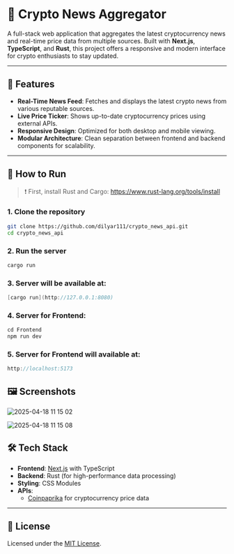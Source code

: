 # 📰 Crypto News Aggregator

A full-stack web application that aggregates the latest cryptocurrency news and real-time price data from multiple sources. Built with **Next.js**, **TypeScript**, and **Rust**, this project offers a responsive and modern interface for crypto enthusiasts to stay updated.

---

## 🚀 Features

- **Real-Time News Feed**: Fetches and displays the latest crypto news from various reputable sources.
- **Live Price Ticker**: Shows up-to-date cryptocurrency prices using external APIs.
- **Responsive Design**: Optimized for both desktop and mobile viewing.
- **Modular Architecture**: Clean separation between frontend and backend components for scalability.

---

## 🚀 How to Run

> ❗ First, install Rust and Cargo:
> https://www.rust-lang.org/tools/install

### 1. Clone the repository

```bash
git clone https://github.com/dilyar111/crypto_news_api.git
cd crypto_news_api
```

### 2. Run the server

```bash
cargo run
```

### 3. Server will be available at:

```cpp
[cargo run](http://127.0.0.1:8080)
```
### 4. Server for Frontend:

```cpp
cd Frontend
npm run dev
```
### 5. Server for Frontend will available at:

```cpp
http://localhost:5173
```




## 🖼️ Screenshots

![2025-04-18 11 15 02](https://github.com/user-attachments/assets/cb0986df-f0f7-4f23-9716-501391b7b55c)

![2025-04-18 11 15 08](https://github.com/user-attachments/assets/07b55561-32f5-4d94-ad73-8dbf3299d87a)



## 🛠️ Tech Stack

- **Frontend**: [Next.js](https://nextjs.org/) with TypeScript  
- **Backend**: Rust (for high-performance data processing)  
- **Styling**: CSS Modules  
- **APIs**:
  - [Coinpaprika](https://coinpaprika.com/) for cryptocurrency price data

---

## 📄 License

Licensed under the [MIT License](https://github.com/dilyar111/crypto_news_api/blob/main/LICENSE).

